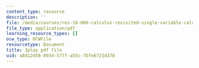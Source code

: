 ```yaml
---
content_type: resource
description: ''
file: /media/courses/res-18-006-calculus-revisited-single-variable-calculus-fall-2010/a8412d588934577fa55c7bfe6721d378_-S5GwNe0xXg.pdf
file_type: application/pdf
learning_resource_types: []
ocw_type: OCWFile
resourcetype: Document
title: 3play pdf file
uid: a8412d58-8934-577f-a55c-7bfe6721d378
---
```

